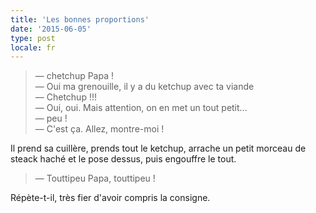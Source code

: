 ```yaml
---
title: 'Les bonnes proportions'
date: '2015-06-05'
type: post
locale: fr
---
```


> — chetchup Papa !  
> — Oui ma grenouille, il y a du ketchup avec ta viande  
> — Chetchup !!!  
> — Oui, oui. Mais attention, on en met un tout petit...  
> — peu !  
> — C'est ça. Allez, montre-moi !

Il prend sa cuillère, prends tout le ketchup, arrache un petit morceau de steack haché et le pose dessus, puis engouffre le tout.

> — Touttipeu Papa, touttipeu !

Répète-t-il, très fier d'avoir compris la consigne.

